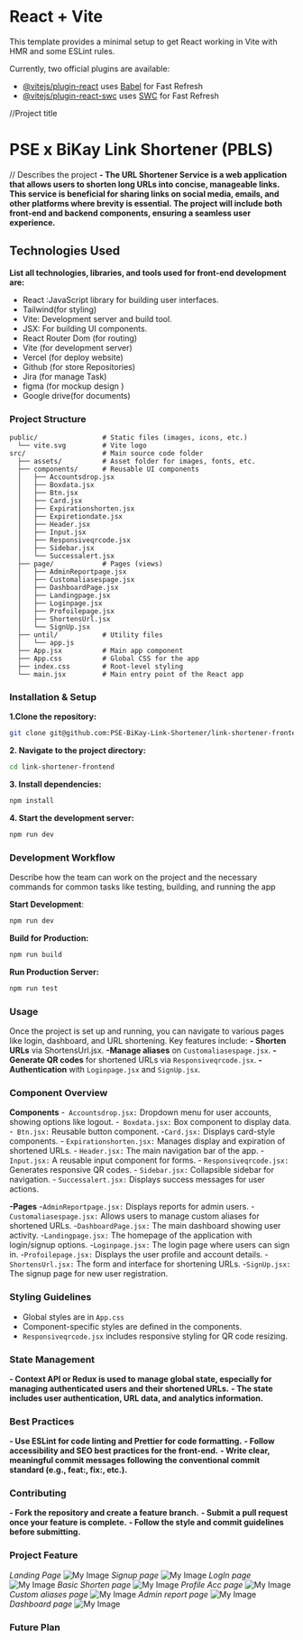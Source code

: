 # React + Vite

This template provides a minimal setup to get React working in Vite with HMR and some ESLint rules.

Currently, two official plugins are available:

- [@vitejs/plugin-react](https://github.com/vitejs/vite-plugin-react/blob/main/packages/plugin-react/README.md) uses [Babel](https://babeljs.io/) for Fast Refresh
- [@vitejs/plugin-react-swc](https://github.com/vitejs/vite-plugin-react-swc) uses [SWC](https://swc.rs/) for Fast Refresh



//Project title 
# PSE x BiKay Link Shortener (PBLS)
// Describes the project
**- The URL Shortener Service is a web application that allows users to shorten long URLs into concise, manageable links. This service is beneficial for sharing links on social media, emails, and other platforms where brevity is essential. The project will include both front-end and backend components, ensuring a seamless user experience.**

## Technologies Used
**List all technologies, libraries, and tools used for front-end development are:**
- React :JavaScript library for building user interfaces.
- Tailwind(for styling)
- Vite: Development server and build tool.
- JSX: For building UI components.
- React Router Dom (for routing)
- Vite (for development server)
- Vercel (for deploy website)
- Github (for store Repositories)
- Jira (for manage Task)
- figma (for mockup design )
- Google drive(for documents)

### Project Structure
```src/
public/                # Static files (images, icons, etc.)
  └── vite.svg         # Vite logo
src/                   # Main source code folder
  ├── assets/          # Asset folder for images, fonts, etc.
  ├── components/      # Reusable UI components
  │   ├── Accountsdrop.jsx
  │   ├── Boxdata.jsx
  │   ├── Btn.jsx
  │   ├── Card.jsx
  │   ├── Expirationshorten.jsx
  │   ├── Expiretiondate.jsx
  │   ├── Header.jsx
  │   ├── Input.jsx
  │   ├── Responsiveqrcode.jsx
  │   ├── Sidebar.jsx
  │   └── Successalert.jsx
  ├── page/            # Pages (views)
  │   ├── AdminReportpage.jsx
  │   ├── Customaliasespage.jsx
  │   ├── DashboardPage.jsx
  │   ├── Landingpage.jsx
  │   ├── Loginpage.jsx
  │   ├── Profoilepage.jsx
  │   ├── ShortensUrl.jsx
  │   └── SignUp.jsx
  ├── until/           # Utility files
  │   └── app.js
  ├── App.jsx          # Main app component
  ├── App.css          # Global CSS for the app
  ├── index.css        # Root-level styling
  └── main.jsx         # Main entry point of the React app

```

### Installation & Setup
**1.Clone the repository:**
```bash
git clone git@github.com:PSE-BiKay-Link-Shortener/link-shortener-frontend.git
```
**2. Navigate to the project directory:**
```bash   
cd link-shortener-frontend
```
**3. Install dependencies:**
```bash   
npm install
```
**4. Start the development server:**
```bash   
npm run dev
```
### Development Workflow
Describe how the team can work on the project and the necessary commands for common tasks like testing, building, and running the app

**Start Development**:
  ```bash
  npm run dev
  ```
**Build for Production:**
```bash
npm run build
```
**Run Production Server:**
```bash
npm run test
```

### Usage
Once the project is set up and running, you can navigate to various pages like login, dashboard, and URL shortening. Key features include:
**- Shorten URLs** via ShortensUrl.jsx.
**-Manage aliases** on `Customaliasespage.jsx`.
**-Generate QR codes** for shortened URLs via `Responsiveqrcode.jsx`.
**-Authentication** with `Loginpage.jsx` and `SignUp.jsx`. 

### Component Overview
**Components**
    -` Accountsdrop.jsx:` Dropdown menu for user accounts, showing options like logout.
    -` Boxdata.jsx:` Box component to display data.
    -` Btn.jsx:` Reusable button component.
    -`Card.jsx:` Displays card-style components.
    - `Expirationshorten.jsx:` Manages display and expiration of shortened URLs.
    - `Header.jsx:` The main navigation bar of the app.
    - `Input.jsx:` A reusable input component for forms.
    - `Responsiveqrcode.jsx:` Generates responsive QR codes.
    - `Sidebar.jsx:` Collapsible sidebar for navigation.
    - `Successalert.jsx:` Displays success messages for user actions.

**-Pages**
-`AdminReportpage.jsx:` Displays reports for admin users.
-`Customaliasespage.jsx:` Allows users to manage custom aliases for shortened URLs.
-`DashboardPage.jsx:` The main dashboard showing user activity.
-`Landingpage.jsx:` The homepage of the application with login/signup options.
-`Loginpage.jsx:` The login page where users can sign in.
-`Profoilepage.jsx:` Displays the user profile and account details.
-`ShortensUrl.jsx:` The form and interface for shortening URLs.
-`SignUp.jsx:` The signup page for new user registration.

### Styling Guidelines
- Global styles are in `App.css`
- Component-specific styles are defined in the components.
- `Responsiveqrcode.jsx` includes responsive styling for QR code resizing.

### State Management
**- Context API or Redux is used to manage global state, especially for managing authenticated users and their shortened URLs.**
**- The state includes user authentication, URL data, and analytics information.**

### Best Practices
**- Use ESLint for code linting and Prettier for code formatting.**
**- Follow accessibility and SEO best practices for the front-end.**
**- Write clear, meaningful commit messages following the conventional commit standard (e.g., feat:, fix:, etc.).**

### Contributing
**- Fork the repository and create a feature branch.**
**- Submit a pull request once your feature is complete.**
**- Follow the style and commit guidelines before submitting.**
### Project Feature
*Landing Page*
![My Image](public/Screenshot%20from%202024-09-23%2011-02-13.png)
*Signup page*
![My Image](public/image.png)
*LogIn page*
![My Image](public/image%20copy.png)
*Basic Shorten page*
![My Image](public/image%20copy%202.png)
*Profile Acc page*
![My Image](public/image%20copy%203.png)
*Custom aliases page*
![My Image](public/image%20copy%204.png)
*Admin report page*
![My Image](public/image%20copy%205.png)
*Dashboard page*
![My Image](public/image%20copy%206.png)

### Future Plan
